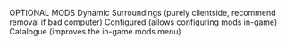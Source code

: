 OPTIONAL MODS
Dynamic Surroundings (purely clientside, recommend removal if bad computer)
Configured (allows configuring mods in-game)
Catalogue (improves the in-game mods menu)